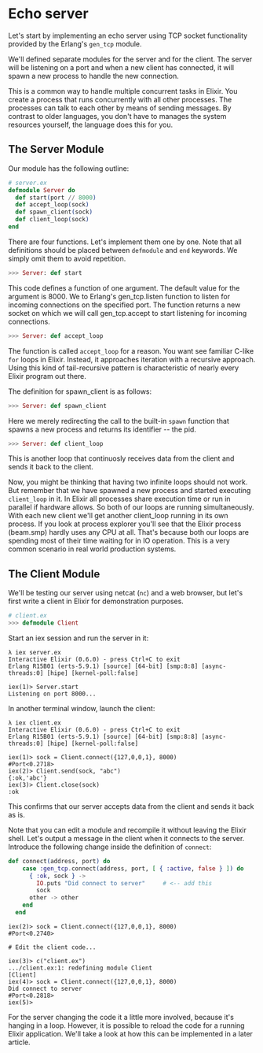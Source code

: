 Echo server
===========

Let's start by implementing an echo server using TCP socket functionality provided by the Erlang's `gen_tcp` module.

We'll defined separate modules for the server and for the client. The server will be listening on a port and when a new client has connected, it will spawn a new process to handle the new connection.

This is a common way to handle multiple concurrent tasks in Elixir. You create a process that runs concurrently with all other processes. The processes can talk to each other by means of sending messages. By contrast to older languages, you don't have to manages the system resources yourself, the language does this for you.

## The Server Module ##

Our module has the following outline:

```elixir
# server.ex
defmodule Server do
  def start(port // 8000)
  def accept_loop(sock)
  def spawn_client(sock)
  def client_loop(sock)
end
```

There are four functions. Let's implement them one by one. Note that all definitions should be placed between `defmodule` and `end` keywords. We simply omit them to avoid repetition.

```elixir
>>> Server: def start
```

This code defines a function of one argument. The default value for the argument is 8000. We to Erlang's gen_tcp.listen function to listen for incoming connections on the specified port. The function returns a new socket on which we will call gen_tcp.accept to start listening for incoming connections.

```elixir
>>> Server: def accept_loop
```

The function is called `accept_loop` for a reason. You want see familiar C-like `for` loops in Elixir. Instead, it approaches iteration with a recursive approach. Using this kind of tail-recursive pattern is characteristic of nearly every Elixir program out there.

The definition for spawn_client is as follows:

```elixir
>>> Server: def spawn_client
```

Here we merely redirecting the call to the built-in `spawn` function that spawns a new process and returns its identifier -- the pid.

```elixir
>>> Server: def client_loop
```

This is another loop that continuosly receives data from the client and sends it back to the client.

Now, you might be thinking that having two infinite loops should not work. But remember that we have spawned a new process and started executing `client_loop` in it. In Elixir all processes share execution time or run in parallel if hardware allows. So both of our loops are running simultaneously. With each new client we'll get another client_loop running in its own process. If you look at process explorer you'll see that the Elixir process (beam.smp) hardly uses any CPU at all. That's because both our loops are spending most of their time waiting for in IO operation. This is a very common scenario in real world production systems.

## The Client Module ##

We'll be testing our server using netcat (`nc`) and a web browser, but let's first write a client in Elixir for demonstration purposes.

```elixir
# client.ex
>>> defmodule Client
```

Start an iex session and run the server in it:

```
λ iex server.ex
Interactive Elixir (0.6.0) - press Ctrl+C to exit
Erlang R15B01 (erts-5.9.1) [source] [64-bit] [smp:8:8] [async-threads:0] [hipe] [kernel-poll:false]

iex(1)> Server.start
Listening on port 8000...
```

In another terminal window, launch the client:

```
λ iex client.ex
Interactive Elixir (0.6.0) - press Ctrl+C to exit
Erlang R15B01 (erts-5.9.1) [source] [64-bit] [smp:8:8] [async-threads:0] [hipe] [kernel-poll:false]

iex(1)> sock = Client.connect({127,0,0,1}, 8000)
#Port<0.2718>
iex(2)> Client.send(sock, "abc")
{:ok,'abc'}
iex(3)> Client.close(sock)
:ok
```

This confirms that our server accepts data from the client and sends it back as is.

Note that you can edit a module and recompile it without leaving the Elixir shell. Let's output a message in the client when it connects to the server. Introduce the following change inside the definition of `connect`:

```elixir
def connect(address, port) do
    case :gen_tcp.connect(address, port, [ { :active, false } ]) do
      { :ok, sock } ->
        IO.puts "Did connect to server"     # <-- add this
        sock
      other -> other
    end
  end
```

```
iex(2)> sock = Client.connect({127,0,0,1}, 8000)
#Port<0.2740>

# Edit the client code...

iex(3)> c("client.ex")
.../client.ex:1: redefining module Client
[Client]
iex(4)> sock = Client.connect({127,0,0,1}, 8000)
Did connect to server
#Port<0.2818>
iex(5)>
```

For the server changing the code it a little more involved, because it's hanging in a loop. However, it is possible to reload the code for a running Elixir application. We'll take a look at how this can be implemented in a later article.
